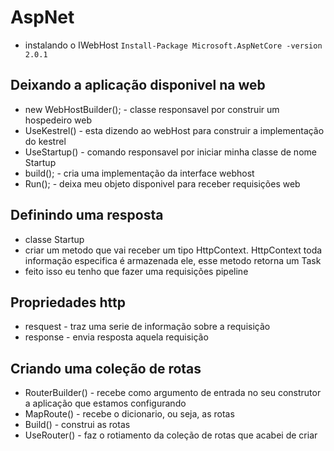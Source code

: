 # AspNet

- instalando o IWebHost
`
Install-Package Microsoft.AspNetCore -version 2.0.1
`

## Deixando a aplicação disponivel na web
-  new WebHostBuilder(); - classe responsavel por construir um hospedeiro web
-  UseKestrel() - esta dizendo ao webHost para construir a implementação do kestrel
-  UseStartup<Startup>() - comando responsavel por iniciar minha classe de nome Startup
-  build(); - cria uma implementação da interface webhost
-  Run(); - deixa meu objeto disponivel para receber requisições web

## Definindo uma resposta
  - classe Startup
  - criar um metodo que vai receber um tipo HttpContext. HttpContext toda informação especifica é armazenada ele, esse metodo retorna um Task
  - feito isso eu tenho que fazer uma requisições pipeline
## Propriedades http
  - resquest - traz uma serie de informação sobre a requisição
  - response - envia resposta aquela requisição
  
## Criando uma coleção de rotas
  - RouterBuilder() - recebe como argumento de entrada no seu construtor a aplicação que estamos configurando 
  - MapRoute() - recebe o dicionario, ou seja, as rotas
  - Build() - construi as rotas
  - UseRouter() - faz o rotiamento da coleção de rotas que acabei de criar
